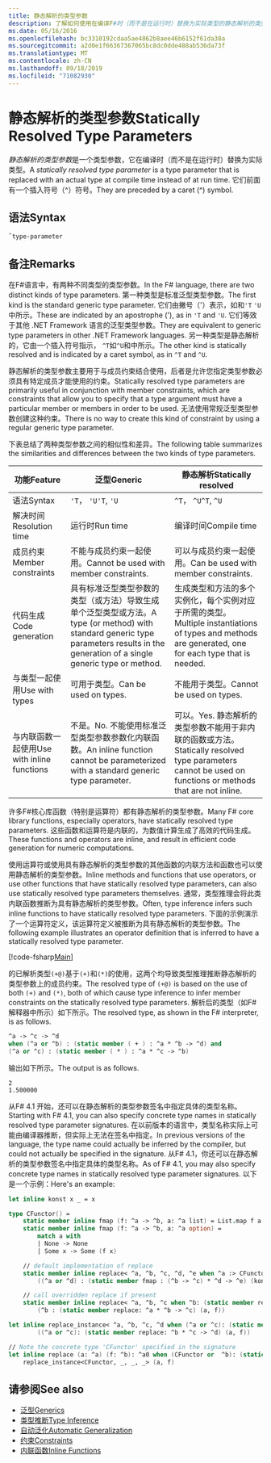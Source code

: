 ```yaml
---
title: 静态解析的类型参数
description: 了解如何使用在编译F#时（而不是在运行时）替换为实际类型的静态解析的类型参数。
ms.date: 05/16/2016
ms.openlocfilehash: bc3310192cdaa5ae4862b8aee46b6152f61da38a
ms.sourcegitcommit: a2d0e1f66367367065bc8dc0dde488ab536da73f
ms.translationtype: MT
ms.contentlocale: zh-CN
ms.lasthandoff: 09/18/2019
ms.locfileid: "71082930"
---
```

# <a name="statically-resolved-type-parameters"></a><span data-ttu-id="4d567-103">静态解析的类型参数</span><span class="sxs-lookup"><span data-stu-id="4d567-103">Statically Resolved Type Parameters</span></span>

<span data-ttu-id="4d567-104">*静态解析的类型参数*是一个类型参数，它在编译时（而不是在运行时）替换为实际类型。</span><span class="sxs-lookup"><span data-stu-id="4d567-104">A *statically resolved type parameter* is a type parameter that is replaced with an actual type at compile time instead of at run time.</span></span> <span data-ttu-id="4d567-105">它们前面有一个插入符号（^）符号。</span><span class="sxs-lookup"><span data-stu-id="4d567-105">They are preceded by a caret (^) symbol.</span></span>

## <a name="syntax"></a><span data-ttu-id="4d567-106">语法</span><span class="sxs-lookup"><span data-stu-id="4d567-106">Syntax</span></span>

```fsharp
ˆtype-parameter
```

## <a name="remarks"></a><span data-ttu-id="4d567-107">备注</span><span class="sxs-lookup"><span data-stu-id="4d567-107">Remarks</span></span>

<span data-ttu-id="4d567-108">在F#语言中，有两种不同类型的类型参数。</span><span class="sxs-lookup"><span data-stu-id="4d567-108">In the F# language, there are two distinct kinds of type parameters.</span></span> <span data-ttu-id="4d567-109">第一种类型是标准泛型类型参数。</span><span class="sxs-lookup"><span data-stu-id="4d567-109">The first kind is the standard generic type parameter.</span></span> <span data-ttu-id="4d567-110">它们由撇号（'）表示，如和`'T` `'U`中所示。</span><span class="sxs-lookup"><span data-stu-id="4d567-110">These are indicated by an apostrophe ('), as in `'T` and `'U`.</span></span> <span data-ttu-id="4d567-111">它们等效于其他 .NET Framework 语言的泛型类型参数。</span><span class="sxs-lookup"><span data-stu-id="4d567-111">They are equivalent to generic type parameters in other .NET Framework languages.</span></span> <span data-ttu-id="4d567-112">另一种类型是静态解析的，它由一个插入符号指示， `^T`如`^U`和中所示。</span><span class="sxs-lookup"><span data-stu-id="4d567-112">The other kind is statically resolved and is indicated by a caret symbol, as in `^T` and `^U`.</span></span>

<span data-ttu-id="4d567-113">静态解析的类型参数主要用于与成员约束结合使用，后者是允许您指定类型参数必须具有特定成员才能使用的约束。</span><span class="sxs-lookup"><span data-stu-id="4d567-113">Statically resolved type parameters are primarily useful in conjunction with member constraints, which are constraints that allow you to specify that a type argument must have a particular member or members in order to be used.</span></span> <span data-ttu-id="4d567-114">无法使用常规泛型类型参数创建这种约束。</span><span class="sxs-lookup"><span data-stu-id="4d567-114">There is no way to create this kind of constraint by using a regular generic type parameter.</span></span>

<span data-ttu-id="4d567-115">下表总结了两种类型参数之间的相似性和差异。</span><span class="sxs-lookup"><span data-stu-id="4d567-115">The following table summarizes the similarities and differences between the two kinds of type parameters.</span></span>

|<span data-ttu-id="4d567-116">功能</span><span class="sxs-lookup"><span data-stu-id="4d567-116">Feature</span></span>|<span data-ttu-id="4d567-117">泛型</span><span class="sxs-lookup"><span data-stu-id="4d567-117">Generic</span></span>|<span data-ttu-id="4d567-118">静态解析</span><span class="sxs-lookup"><span data-stu-id="4d567-118">Statically resolved</span></span>|
|-------|-------|-------------------|
|<span data-ttu-id="4d567-119">语法</span><span class="sxs-lookup"><span data-stu-id="4d567-119">Syntax</span></span>|<span data-ttu-id="4d567-120">`'T`， `'U`</span><span class="sxs-lookup"><span data-stu-id="4d567-120">`'T`, `'U`</span></span>|<span data-ttu-id="4d567-121">`^T`， `^U`</span><span class="sxs-lookup"><span data-stu-id="4d567-121">`^T`, `^U`</span></span>|
|<span data-ttu-id="4d567-122">解决时间</span><span class="sxs-lookup"><span data-stu-id="4d567-122">Resolution time</span></span>|<span data-ttu-id="4d567-123">运行时</span><span class="sxs-lookup"><span data-stu-id="4d567-123">Run time</span></span>|<span data-ttu-id="4d567-124">编译时间</span><span class="sxs-lookup"><span data-stu-id="4d567-124">Compile time</span></span>|
|<span data-ttu-id="4d567-125">成员约束</span><span class="sxs-lookup"><span data-stu-id="4d567-125">Member constraints</span></span>|<span data-ttu-id="4d567-126">不能与成员约束一起使用。</span><span class="sxs-lookup"><span data-stu-id="4d567-126">Cannot be used with member constraints.</span></span>|<span data-ttu-id="4d567-127">可以与成员约束一起使用。</span><span class="sxs-lookup"><span data-stu-id="4d567-127">Can be used with member constraints.</span></span>|
|<span data-ttu-id="4d567-128">代码生成</span><span class="sxs-lookup"><span data-stu-id="4d567-128">Code generation</span></span>|<span data-ttu-id="4d567-129">具有标准泛型类型参数的类型（或方法）导致生成单个泛型类型或方法。</span><span class="sxs-lookup"><span data-stu-id="4d567-129">A type (or method) with standard generic type parameters results in the generation of a single generic type or method.</span></span>|<span data-ttu-id="4d567-130">生成类型和方法的多个实例化，每个实例对应于所需的类型。</span><span class="sxs-lookup"><span data-stu-id="4d567-130">Multiple instantiations of types and methods are generated, one for each type that is needed.</span></span>|
|<span data-ttu-id="4d567-131">与类型一起使用</span><span class="sxs-lookup"><span data-stu-id="4d567-131">Use with types</span></span>|<span data-ttu-id="4d567-132">可用于类型。</span><span class="sxs-lookup"><span data-stu-id="4d567-132">Can be used on types.</span></span>|<span data-ttu-id="4d567-133">不能用于类型。</span><span class="sxs-lookup"><span data-stu-id="4d567-133">Cannot be used on types.</span></span>|
|<span data-ttu-id="4d567-134">与内联函数一起使用</span><span class="sxs-lookup"><span data-stu-id="4d567-134">Use with inline functions</span></span>|<span data-ttu-id="4d567-135">不是。</span><span class="sxs-lookup"><span data-stu-id="4d567-135">No.</span></span> <span data-ttu-id="4d567-136">不能使用标准泛型类型参数参数化内联函数。</span><span class="sxs-lookup"><span data-stu-id="4d567-136">An inline function cannot be parameterized with a standard generic type parameter.</span></span>|<span data-ttu-id="4d567-137">可以。</span><span class="sxs-lookup"><span data-stu-id="4d567-137">Yes.</span></span> <span data-ttu-id="4d567-138">静态解析的类型参数不能用于非内联的函数或方法。</span><span class="sxs-lookup"><span data-stu-id="4d567-138">Statically resolved type parameters cannot be used on functions or methods that are not inline.</span></span>|

<span data-ttu-id="4d567-139">许多F#核心库函数（特别是运算符）都有静态解析的类型参数。</span><span class="sxs-lookup"><span data-stu-id="4d567-139">Many F# core library functions, especially operators, have statically resolved type parameters.</span></span> <span data-ttu-id="4d567-140">这些函数和运算符是内联的，为数值计算生成了高效的代码生成。</span><span class="sxs-lookup"><span data-stu-id="4d567-140">These functions and operators are inline, and result in efficient code generation for numeric computations.</span></span>

<span data-ttu-id="4d567-141">使用运算符或使用具有静态解析的类型参数的其他函数的内联方法和函数也可以使用静态解析的类型参数。</span><span class="sxs-lookup"><span data-stu-id="4d567-141">Inline methods and functions that use operators, or use other functions that have statically resolved type parameters, can also use statically resolved type parameters themselves.</span></span> <span data-ttu-id="4d567-142">通常，类型推理会将此类内联函数推断为具有静态解析的类型参数。</span><span class="sxs-lookup"><span data-stu-id="4d567-142">Often, type inference infers such inline functions to have statically resolved type parameters.</span></span> <span data-ttu-id="4d567-143">下面的示例演示了一个运算符定义，该运算符定义被推断为具有静态解析的类型参数。</span><span class="sxs-lookup"><span data-stu-id="4d567-143">The following example illustrates an operator definition that is inferred to have a statically resolved type parameter.</span></span>

[!code-fsharp[Main](~/samples/snippets/fsharp/lang-ref-3/snippet401.fs)]

<span data-ttu-id="4d567-144">的已解析类型`(+@)`基于`(+)`和`(*)`的使用，这两个均导致类型推理推断静态解析的类型参数上的成员约束。</span><span class="sxs-lookup"><span data-stu-id="4d567-144">The resolved type of `(+@)` is based on the use of both `(+)` and `(*)`, both of which cause type inference to infer member constraints on the statically resolved type parameters.</span></span> <span data-ttu-id="4d567-145">解析后的类型（如F#解释器中所示）如下所示。</span><span class="sxs-lookup"><span data-stu-id="4d567-145">The resolved type, as shown in the F# interpreter, is as follows.</span></span>

```fsharp
^a -> ^c -> ^d
when (^a or ^b) : (static member ( + ) : ^a * ^b -> ^d) and
(^a or ^c) : (static member ( * ) : ^a * ^c -> ^b)
```

<span data-ttu-id="4d567-146">输出如下所示。</span><span class="sxs-lookup"><span data-stu-id="4d567-146">The output is as follows.</span></span>

```console
2
1.500000
```

<span data-ttu-id="4d567-147">从F# 4.1 开始，还可以在静态解析的类型参数签名中指定具体的类型名称。</span><span class="sxs-lookup"><span data-stu-id="4d567-147">Starting with F# 4.1, you can also specify concrete type names in statically resolved type parameter signatures.</span></span>  <span data-ttu-id="4d567-148">在以前版本的语言中，类型名称实际上可能由编译器推断，但实际上无法在签名中指定。</span><span class="sxs-lookup"><span data-stu-id="4d567-148">In previous versions of the language, the type name could actually be inferred by the compiler, but could not actually be specified in the signature.</span></span>  <span data-ttu-id="4d567-149">从F# 4.1，你还可以在静态解析的类型参数签名中指定具体的类型名称。</span><span class="sxs-lookup"><span data-stu-id="4d567-149">As of F# 4.1, you may also specify concrete type names in statically resolved type parameter signatures.</span></span> <span data-ttu-id="4d567-150">以下是一个示例：</span><span class="sxs-lookup"><span data-stu-id="4d567-150">Here's an example:</span></span>

```fsharp
let inline konst x _ = x

type CFunctor() = 
    static member inline fmap (f: ^a -> ^b, a: ^a list) = List.map f a
    static member inline fmap (f: ^a -> ^b, a: ^a option) =
        match a with
        | None -> None
        | Some x -> Some (f x)

    // default implementation of replace
    static member inline replace< ^a, ^b, ^c, ^d, ^e when ^a :> CFunctor and (^a or ^d): (static member fmap: (^b -> ^c) * ^d -> ^e) > (a, f) =
        ((^a or ^d) : (static member fmap : (^b -> ^c) * ^d -> ^e) (konst a, f))

    // call overridden replace if present
    static member inline replace< ^a, ^b, ^c when ^b: (static member replace: ^a * ^b -> ^c)>(a: ^a, f: ^b) =
        (^b : (static member replace: ^a * ^b -> ^c) (a, f))

let inline replace_instance< ^a, ^b, ^c, ^d when (^a or ^c): (static member replace: ^b * ^c -> ^d)> (a: ^b, f: ^c) =
        ((^a or ^c): (static member replace: ^b * ^c -> ^d) (a, f))

// Note the concrete type 'CFunctor' specified in the signature
let inline replace (a: ^a) (f: ^b): ^a0 when (CFunctor or  ^b): (static member replace: ^a *  ^b ->  ^a0) =
    replace_instance<CFunctor, _, _, _> (a, f)
```

## <a name="see-also"></a><span data-ttu-id="4d567-151">请参阅</span><span class="sxs-lookup"><span data-stu-id="4d567-151">See also</span></span>

- [<span data-ttu-id="4d567-152">泛型</span><span class="sxs-lookup"><span data-stu-id="4d567-152">Generics</span></span>](index.md)
- [<span data-ttu-id="4d567-153">类型推断</span><span class="sxs-lookup"><span data-stu-id="4d567-153">Type Inference</span></span>](../type-inference.md)
- [<span data-ttu-id="4d567-154">自动泛化</span><span class="sxs-lookup"><span data-stu-id="4d567-154">Automatic Generalization</span></span>](automatic-generalization.md)
- [<span data-ttu-id="4d567-155">约束</span><span class="sxs-lookup"><span data-stu-id="4d567-155">Constraints</span></span>](constraints.md)
- [<span data-ttu-id="4d567-156">内联函数</span><span class="sxs-lookup"><span data-stu-id="4d567-156">Inline Functions</span></span>](../functions/inline-functions.md)
